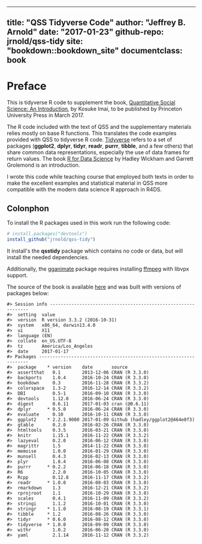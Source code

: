 
---
title: "QSS Tidyverse Code"
author: "Jeffrey B. Arnold"
date: "2017-01-23"
github-repo: jrnold/qss-tidy
site: "bookdown::bookdown_site"
documentclass: book
---

# Preface

This is tidyverse R code to supplement the book, [Quantitative Social Science: An Introduction](http://press.princeton.edu/titles/11025.html), by Kosuke Imai, to
be published by Princeton University Press in March 2017.

The R code included with the text of QSS and the supplementary materials relies mostly on base R functions. 
This translates the code examples provided with QSS to tidyverse R code. 
[Tidyverse](https://github.com/tidyverse/tidyverse) refers to a set of packages (**ggplot2**, **dplyr**, **tidyr**, **readr**, **purrr**, **tibble**,  and a few others) that share common data representations, especially the use of data frames for return values. The book [R for Data Science](http://r4ds.had.co.nz/) by Hadley Wickham and Garrett Grolemond is an introduction. 


I wrote this code while teaching course that employed both texts in order to make the excellent examples and statistical material in QSS more compatible with the modern data science R approach in R4DS.

## Colonphon


To install the R packages used in this work run the following code:

```r
# install.packages("devtools")
install_github("jrnold/qss-tidy")
```
It install's the **qsstidy** package which contains no code or data, but will install the needed dependencies.

Additionally, the [gganimate](https://cran.r-project.org/package=gganimate) package requires installing [ffmpeg](https://ffmpeg.org/) with libvpx support.



The source of the book is available [here](https://github.com/jrnold/qsstidy) and was built with versions of packages below:


```
#> Session info --------------------------------------------------------------
#>  setting  value                       
#>  version  R version 3.3.2 (2016-10-31)
#>  system   x86_64, darwin13.4.0        
#>  ui       X11                         
#>  language (EN)                        
#>  collate  en_US.UTF-8                 
#>  tz       America/Los_Angeles         
#>  date     2017-01-17
#> Packages ------------------------------------------------------------------
#>  package    * version    date       source                         
#>  assertthat   0.1        2013-12-06 CRAN (R 3.3.0)                 
#>  backports    1.0.4      2016-10-24 CRAN (R 3.3.0)                 
#>  bookdown     0.3        2016-11-28 CRAN (R 3.3.2)                 
#>  colorspace   1.3-2      2016-12-14 CRAN (R 3.3.2)                 
#>  DBI          0.5-1      2016-09-10 CRAN (R 3.3.0)                 
#>  devtools     1.12.0     2016-06-24 CRAN (R 3.3.0)                 
#>  digest       0.6.11     2017-01-03 cran (@0.6.11)                 
#>  dplyr      * 0.5.0      2016-06-24 CRAN (R 3.3.0)                 
#>  evaluate     0.10       2016-10-11 CRAN (R 3.3.0)                 
#>  ggplot2    * 2.2.1.9000 2017-01-09 Github (hadley/ggplot2@464e0f3)
#>  gtable       0.2.0      2016-02-26 CRAN (R 3.3.0)                 
#>  htmltools    0.3.5      2016-03-21 CRAN (R 3.3.0)                 
#>  knitr        1.15.1     2016-11-22 CRAN (R 3.3.2)                 
#>  lazyeval     0.2.0      2016-06-12 CRAN (R 3.3.0)                 
#>  magrittr     1.5        2014-11-22 CRAN (R 3.3.0)                 
#>  memoise      1.0.0      2016-01-29 CRAN (R 3.3.0)                 
#>  munsell      0.4.3      2016-02-13 CRAN (R 3.3.0)                 
#>  plyr         1.8.4      2016-06-08 CRAN (R 3.3.0)                 
#>  purrr      * 0.2.2      2016-06-18 CRAN (R 3.3.0)                 
#>  R6           2.2.0      2016-10-05 CRAN (R 3.3.0)                 
#>  Rcpp         0.12.8     2016-11-17 CRAN (R 3.3.2)                 
#>  readr      * 1.0.0      2016-08-03 CRAN (R 3.3.0)                 
#>  rmarkdown    1.3        2016-12-21 CRAN (R 3.3.2)                 
#>  rprojroot    1.1        2016-10-29 CRAN (R 3.3.0)                 
#>  scales       0.4.1      2016-11-09 CRAN (R 3.3.2)                 
#>  stringi      1.1.2      2016-10-01 CRAN (R 3.3.0)                 
#>  stringr    * 1.1.0      2016-08-19 CRAN (R 3.3.1)                 
#>  tibble     * 1.2        2016-08-26 CRAN (R 3.3.0)                 
#>  tidyr      * 0.6.0      2016-08-12 CRAN (R 3.3.0)                 
#>  tidyverse  * 1.0.0      2016-09-09 CRAN (R 3.3.0)                 
#>  withr        1.0.2      2016-06-20 CRAN (R 3.3.0)                 
#>  yaml         2.1.14     2016-11-12 CRAN (R 3.3.2)
```
